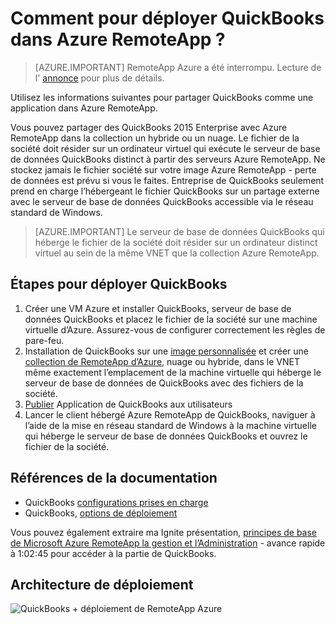 <properties 
    pageTitle="Déploiement de QuickBooks dans Azure RemoteApp | Microsoft Azure" 
    description="Découvrez comment partager QuickBooks avec Azure RemoteApp." 
    services="remoteapp" 
    documentationCenter="" 
    authors="ericorman" 
    manager="mbaldwin" />

<tags 
    ms.service="remoteapp" 
    ms.workload="compute" 
    ms.tgt_pltfrm="na" 
    ms.devlang="na" 
    ms.topic="article" 
    ms.date="08/15/2016" 
    ms.author="elizapo" />



# <a name="how-do-you-deploy-quickbooks-in-azure-remoteapp"></a>Comment pour déployer QuickBooks dans Azure RemoteApp ?

> [AZURE.IMPORTANT]
> RemoteApp Azure a été interrompu. Lecture de l' [annonce](https://go.microsoft.com/fwlink/?linkid=821148) pour plus de détails.

Utilisez les informations suivantes pour partager QuickBooks comme une application dans Azure RemoteApp.


Vous pouvez partager des QuickBooks 2015 Enterprise avec Azure RemoteApp dans la collection un hybride ou un nuage. Le fichier de la société doit résider sur un ordinateur virtuel qui exécute le serveur de base de données QuickBooks distinct à partir des serveurs Azure RemoteApp. Ne stockez jamais le fichier société sur votre image Azure RemoteApp - perte de données est prévu si vous le faites. Entreprise de QuickBooks seulement prend en charge l’hébergeant le fichier QuickBooks sur un partage externe avec le serveur de base de données QuickBooks accessible via le réseau standard de Windows.   

> [AZURE.IMPORTANT] Le serveur de base de données QuickBooks qui héberge le fichier de la société doit résider sur un ordinateur distinct virtuel au sein de la même VNET que la collection Azure RemoteApp.  

## <a name="steps-to-deploy-quickbooks"></a>Étapes pour déployer QuickBooks

1. Créer une VM Azure et installer QuickBooks, serveur de base de données QuickBooks et placez le fichier de la société sur une machine virtuelle d’Azure.  Assurez-vous de configurer correctement les règles de pare-feu.
2. Installation de QuickBooks sur une [image personnalisée](remoteapp-imageoptions.md) et créer une [collection de RemoteApp d’Azure](remoteapp-collections.md), nuage ou hybride, dans le VNET même exactement l’emplacement de la machine virtuelle qui héberge le serveur de base de données de QuickBooks avec des fichiers de la société. 
3.  [Publier](remoteapp-publish.md) Application de QuickBooks aux utilisateurs
4.  Lancer le client hébergé Azure RemoteApp de QuickBooks, naviguer à l’aide de la mise en réseau standard de Windows à la machine virtuelle qui héberge le serveur de base de données QuickBooks et ouvrez le fichier de la société. 

## <a name="documentation-references"></a>Références de la documentation

- QuickBooks [configurations prises en charge](http://enterprisesuite.intuit.com/products/enterprise-solutions/technical/#top)
- QuickBooks, [options de déploiement](http://enterprisesuite.intuit.com/everythingenterprise/launchpad/new-user/)

Vous pouvez également extraire ma Ignite présentation, [principes de base de Microsoft Azure RemoteApp la gestion et l’Administration](https://channel9.msdn.com/Events/Ignite/2015/BRK3868) - avance rapide à 1:02:45 pour accéder à la partie de QuickBooks.

## <a name="deployment-architecture"></a>Architecture de déploiement

![QuickBooks + déploiement de RemoteApp Azure](./media/remoteapp-quickbooks/ra-quickbooks.png)